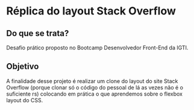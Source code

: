 # Réplica do layout Stack Overflow
## Do que se trata?
Desafio prático proposto no Bootcamp Desenvolvedor Front-End da IGTI.
## Objetivo
A finalidade desse projeto é realizar um clone do layout do site Stack Overflow (porque clonar só o código do pessoal de lá as vezes não é o suficiente rs) colocando em prática o que aprendemos sobre o flexbox layout do CSS.
